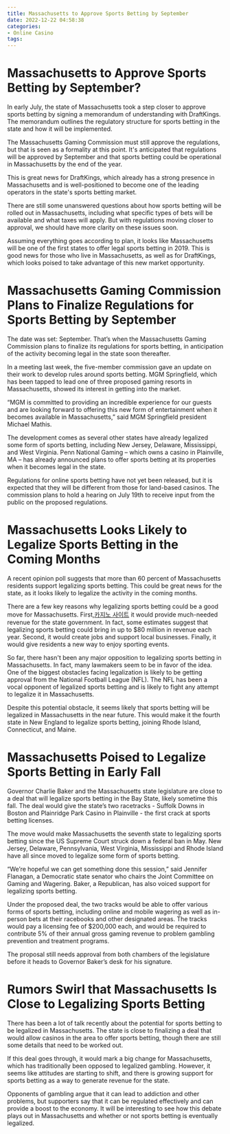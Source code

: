 ```yaml
---
title: Massachusetts to Approve Sports Betting by September
date: 2022-12-22 04:58:38
categories:
- Online Casino
tags:
---
```



#  Massachusetts to Approve Sports Betting by September?

In early July, the state of Massachusetts took a step closer to approve sports betting by signing a memorandum of understanding with DraftKings. The memorandum outlines the regulatory structure for sports betting in the state and how it will be implemented.

The Massachusetts Gaming Commission must still approve the regulations, but that is seen as a formality at this point. It's anticipated that regulations will be approved by September and that sports betting could be operational in Massachusetts by the end of the year.

This is great news for DraftKings, which already has a strong presence in Massachusetts and is well-positioned to become one of the leading operators in the state's sports betting market.

There are still some unanswered questions about how sports betting will be rolled out in Massachusetts, including what specific types of bets will be available and what taxes will apply. But with regulations moving closer to approval, we should have more clarity on these issues soon.

Assuming everything goes according to plan, it looks like Massachusetts will be one of the first states to offer legal sports betting in 2019. This is good news for those who live in Massachusetts, as well as for DraftKings, which looks poised to take advantage of this new market opportunity.

#  Massachusetts Gaming Commission Plans to Finalize Regulations for Sports Betting by September

The date was set: September. That’s when the Massachusetts Gaming Commission plans to finalize its regulations for sports betting, in anticipation of the activity becoming legal in the state soon thereafter.

In a meeting last week, the five-member commission gave an update on their work to develop rules around sports betting. MGM Springfield, which has been tapped to lead one of three proposed gaming resorts in Massachusetts, showed its interest in getting into the market.

“MGM is committed to providing an incredible experience for our guests and are looking forward to offering this new form of entertainment when it becomes available in Massachusetts,” said MGM Springfield president Michael Mathis.

The development comes as several other states have already legalized some form of sports betting, including New Jersey, Delaware, Mississippi, and West Virginia. Penn National Gaming – which owns a casino in Plainville, MA – has already announced plans to offer sports betting at its properties when it becomes legal in the state.

Regulations for online sports betting have not yet been released, but it is expected that they will be different from those for land-based casinos. The commission plans to hold a hearing on July 19th to receive input from the public on the proposed regulations.

#  Massachusetts Looks Likely to Legalize Sports Betting in the Coming Months

A recent opinion poll suggests that more than 60 percent of Massachusetts residents support legalizing sports betting. This could be great news for the state, as it looks likely to legalize the activity in the coming months.

There are a few key reasons why legalizing sports betting could be a good move for Massachusetts. First,[카지노 사이트](https://choegocasino.com/) it would provide much-needed revenue for the state government. In fact, some estimates suggest that legalizing sports betting could bring in up to $80 million in revenue each year. Second, it would create jobs and support local businesses. Finally, it would give residents a new way to enjoy sporting events.

So far, there hasn't been any major opposition to legalizing sports betting in Massachusetts. In fact, many lawmakers seem to be in favor of the idea. One of the biggest obstacles facing legalization is likely to be getting approval from the National Football League (NFL). The NFL has been a vocal opponent of legalized sports betting and is likely to fight any attempt to legalize it in Massachusetts.

Despite this potential obstacle, it seems likely that sports betting will be legalized in Massachusetts in the near future. This would make it the fourth state in New England to legalize sports betting, joining Rhode Island, Connecticut, and Maine.

#  Massachusetts Poised to Legalize Sports Betting in Early Fall

Governor Charlie Baker and the Massachusetts state legislature are close to a deal that will legalize sports betting in the Bay State, likely sometime this fall. The deal would give the state’s two racetracks - Suffolk Downs in Boston and Plainridge Park Casino in Plainville - the first crack at sports betting licenses.

The move would make Massachusetts the seventh state to legalizing sports betting since the US Supreme Court struck down a federal ban in May. New Jersey, Delaware, Pennsylvania, West Virginia, Mississippi and Rhode Island have all since moved to legalize some form of sports betting.

“We’re hopeful we can get something done this session,” said Jennifer Flanagan, a Democratic state senator who chairs the Joint Committee on Gaming and Wagering. Baker, a Republican, has also voiced support for legalizing sports betting.

Under the proposed deal, the two tracks would be able to offer various forms of sports betting, including online and mobile wagering as well as in-person bets at their racebooks and other designated areas. The tracks would pay a licensing fee of $200,000 each, and would be required to contribute 5% of their annual gross gaming revenue to problem gambling prevention and treatment programs.

The proposal still needs approval from both chambers of the legislature before it heads to Governor Baker’s desk for his signature.

#  Rumors Swirl that Massachusetts Is Close to Legalizing Sports Betting

There has been a lot of talk recently about the potential for sports betting to be legalized in Massachusetts. The state is close to finalizing a deal that would allow casinos in the area to offer sports betting, though there are still some details that need to be worked out.

If this deal goes through, it would mark a big change for Massachusetts, which has traditionally been opposed to legalized gambling. However, it seems like attitudes are starting to shift, and there is growing support for sports betting as a way to generate revenue for the state.

Opponents of gambling argue that it can lead to addiction and other problems, but supporters say that it can be regulated effectively and can provide a boost to the economy. It will be interesting to see how this debate plays out in Massachusetts and whether or not sports betting is eventually legalized.